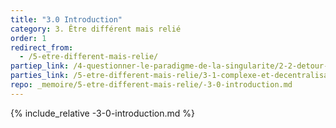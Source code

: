 ```yaml
---
title: "3.0 Introduction"
category: 3. Être différent mais relié
order: 1
redirect_from:
  - /5-etre-different-mais-relie/
partiep_link: /4-questionner-le-paradigme-de-la-singularite/2-2-detour-sans-detour-paradoxe-de-la-singularite/
parties_link: /5-etre-different-mais-relie/3-1-complexe-et-decentralisation/
repo: _memoire/5-etre-different-mais-relie/-3-0-introduction.md
---
```

{% include_relative -3-0-introduction.md %}
